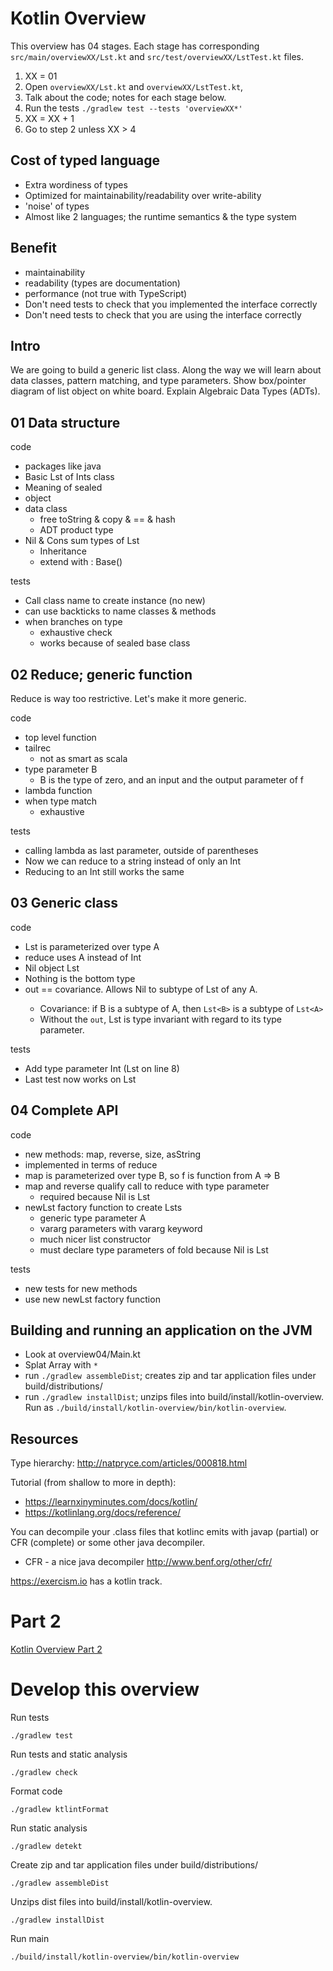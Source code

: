 Kotlin Overview
===============

This overview has 04 stages.
Each stage has corresponding `src/main/overviewXX/Lst.kt`
and `src/test/overviewXX/LstTest.kt` files.

1. XX = 01
2. Open `overviewXX/Lst.kt` and `overviewXX/LstTest.kt`,
3. Talk about the code; notes for each stage below.
4. Run the tests `./gradlew test --tests 'overviewXX*'`
5. XX = XX + 1
6. Go to step 2 unless XX > 4


Cost of typed language
----------------------
- Extra wordiness of types
- Optimized for maintainability/readability over write-ability
- 'noise' of types
- Almost like 2 languages; the runtime semantics & the type system


Benefit
-------
- maintainability
- readability (types are documentation)
- performance (not true with TypeScript)
- Don't need tests to check that you implemented the interface correctly
- Don't need tests to check that you are using the interface correctly


Intro
-----
We are going to build a generic list class.
Along the way we will learn about data classes, pattern matching,
and type parameters.
Show box/pointer diagram of list object on white board.
Explain Algebraic Data Types (ADTs).


01 Data structure
-----------------
code
- packages like java
- Basic Lst of Ints class
- Meaning of sealed
- object
- data class
    - free toString & copy & == & hash
    - ADT product type
- Nil & Cons sum types of Lst
    - Inheritance
    - extend with : Base()

tests
- Call class name to create instance (no new)
- can use backticks to name classes & methods
- when branches on type
    - exhaustive check
    - works because of sealed base class


02 Reduce; generic function
---------------------------
Reduce is way too restrictive.  Let's make it more generic.

code
- top level function
- tailrec
    - not as smart as scala
- type parameter B
    - B is the type of zero, and an input and the output parameter of f
- lambda function
- when type match
    - exhaustive

tests
- calling lambda as last parameter, outside of parentheses
- Now we can reduce to a string instead of only an Int
- Reducing to an Int still works the same


03 Generic class
----------------
code
- Lst is parameterized over type A
- reduce uses A instead of Int
- Nil object Lst<Nothing>
- Nothing is the bottom type
- out == covariance.  Allows Nil to subtype of Lst<A> of any A.
    - Covariance: if B is a subtype of A, then `Lst<B>` is a subtype of `Lst<A>`
    - Without the `out`, Lst is type invariant with regard to its type parameter.

tests
- Add type parameter Int (Lst<Int> on line 8)
- Last test now works on Lst<Char>


04 Complete API
---------------
code
- new methods: map, reverse, size, asString
- implemented in terms of reduce
- map is parameterized over type B, so f is function from A => B
- map and reverse qualify call to reduce with type parameter
    - required because Nil is Lst<Nothing>
- newLst factory function to create Lsts
    - generic type parameter A
    - vararg parameters with vararg keyword
    - much nicer list constructor
    - must declare type parameters of fold because Nil is Lst<Nothing>

tests
- new tests for new methods
- use new newLst factory function


Building and running an application on the JVM
----------------------------------------------

- Look at overview04/Main.kt
- Splat Array with `*`
- run `./gradlew assembleDist`;
  creates zip and tar application files under build/distributions/
- run `./gradlew installDist`;
  unzips files into build/install/kotlin-overview.
  Run as `./build/install/kotlin-overview/bin/kotlin-overview`.


Resources
---------

Type hierarchy:
<http://natpryce.com/articles/000818.html>

Tutorial (from shallow to more in depth):
- <https://learnxinyminutes.com/docs/kotlin/>
- <https://kotlinlang.org/docs/reference/>

You can decompile your .class files that kotlinc emits with javap (partial)
or CFR (complete) or some other java decompiler.

- CFR - a nice java decompiler <http://www.benf.org/other/cfr/> 

<https://exercism.io> has a kotlin track.


Part 2
======

[Kotlin Overview Part 2](https://github.com/lj-ditrapani/kotlin-overview-2)


Develop this overview
=====================

Run tests

    ./gradlew test

Run tests and static analysis

    ./gradlew check

Format code

    ./gradlew ktlintFormat

Run static analysis

    ./gradlew detekt

Create zip and tar application files under build/distributions/

    ./gradlew assembleDist

Unzips dist files into build/install/kotlin-overview.

    ./gradlew installDist

Run main

    ./build/install/kotlin-overview/bin/kotlin-overview
